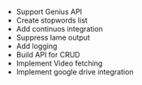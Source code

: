 - Support Genius API
- Create stopwords list
- Add continuos integration
- Suppress lame output
- Add logging
- Build API for CRUD
- Implement Video fetching
- Implement google drive integration
